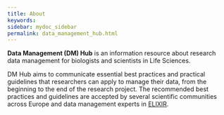 ```yaml
---
title: About
keywords:
sidebar: mydoc_sidebar
permalink: data_management_hub.html
---
```

**Data Management (DM) Hub** is an information resource about research data management for biologists and scientists in Life Sciences.

DM Hub aims to communicate essential best practices and practical guidelines that researchers can apply to manage their data, from the beginning to the end of the research project. The recommended best practices and guidelines are accepted by several scientific communities across Europe and data management experts in [ELIXIR](elixir_belgium.html).
